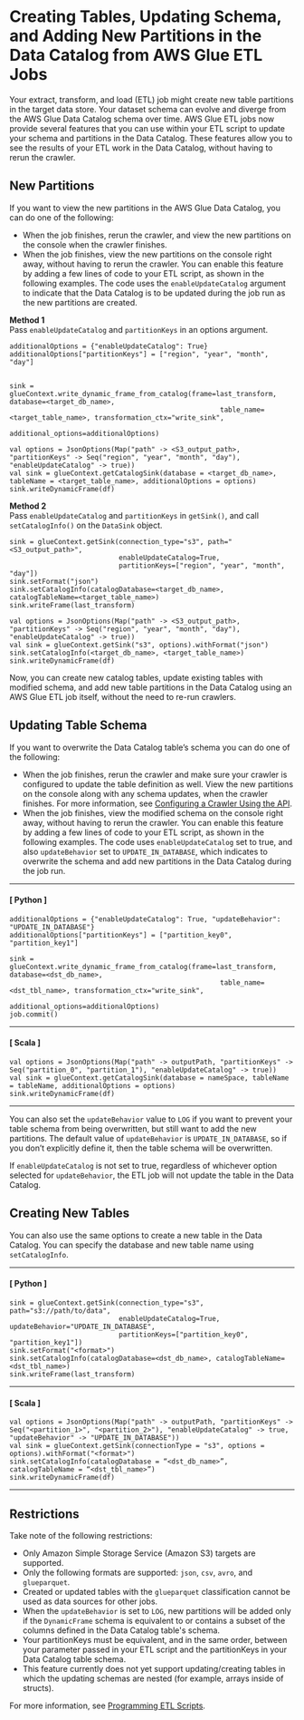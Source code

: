 # Creating Tables, Updating Schema, and Adding New Partitions in the Data Catalog from AWS Glue ETL Jobs<a name="update-from-job"></a>

Your extract, transform, and load \(ETL\) job might create new table partitions in the target data store\. Your dataset schema can evolve and diverge from the AWS Glue Data Catalog schema over time\. AWS Glue ETL jobs now provide several features that you can use within your ETL script to update your schema and partitions in the Data Catalog\. These features allow you to see the results of your ETL work in the Data Catalog, without having to rerun the crawler\.

## New Partitions<a name="update-from-job-partitions"></a>

If you want to view the new partitions in the AWS Glue Data Catalog, you can do one of the following:
+ When the job finishes, rerun the crawler, and view the new partitions on the console when the crawler finishes\.
+ When the job finishes, view the new partitions on the console right away, without having to rerun the crawler\. You can enable this feature by adding a few lines of code to your ETL script, as shown in the following examples\. The code uses the `enableUpdateCatalog` argument to indicate that the Data Catalog is to be updated during the job run as the new partitions are created\.

**Method 1**  
Pass `enableUpdateCatalog` and `partitionKeys` in an options argument\.  

```
additionalOptions = {"enableUpdateCatalog": True}
additionalOptions["partitionKeys"] = ["region", "year", "month", "day"]


sink = glueContext.write_dynamic_frame_from_catalog(frame=last_transform, database=<target_db_name>,
                                                    table_name=<target_table_name>, transformation_ctx="write_sink",
                                                    additional_options=additionalOptions)
```

```
val options = JsonOptions(Map("path" -> <S3_output_path>, "partitionKeys" -> Seq("region", "year", "month", "day"), "enableUpdateCatalog" -> true))
val sink = glueContext.getCatalogSink(database = <target_db_name>, tableName = <target_table_name>, additionalOptions = options)
sink.writeDynamicFrame(df)
```

**Method 2**  
Pass `enableUpdateCatalog` and `partitionKeys` in `getSink()`, and call `setCatalogInfo()` on the `DataSink` object\.  

```
sink = glueContext.getSink(connection_type="s3", path="<S3_output_path>",
                           enableUpdateCatalog=True,
                           partitionKeys=["region", "year", "month", "day"])
sink.setFormat("json")
sink.setCatalogInfo(catalogDatabase=<target_db_name>, catalogTableName=<target_table_name>)
sink.writeFrame(last_transform)
```

```
val options = JsonOptions(Map("path" -> <S3_output_path>, "partitionKeys" -> Seq("region", "year", "month", "day"), "enableUpdateCatalog" -> true))
val sink = glueContext.getSink("s3", options).withFormat("json")
sink.setCatalogInfo(<target_db_name>, <target_table_name>)
sink.writeDynamicFrame(df)
```

Now, you can create new catalog tables, update existing tables with modified schema, and add new table partitions in the Data Catalog using an AWS Glue ETL job itself, without the need to re\-run crawlers\.

## Updating Table Schema<a name="update-from-job-updating-table-schema"></a>

If you want to overwrite the Data Catalog table’s schema you can do one of the following:
+ When the job finishes, rerun the crawler and make sure your crawler is configured to update the table definition as well\. View the new partitions on the console along with any schema updates, when the crawler finishes\. For more information, see [Configuring a Crawler Using the API](https://docs.aws.amazon.com/glue/latest/dg/crawler-configuration.html#crawler-configure-changes-api)\.
+ When the job finishes, view the modified schema on the console right away, without having to rerun the crawler\. You can enable this feature by adding a few lines of code to your ETL script, as shown in the following examples\. The code uses `enableUpdateCatalog` set to true, and also `updateBehavior` set to `UPDATE_IN_DATABASE`, which indicates to overwrite the schema and add new partitions in the Data Catalog during the job run\.

------
#### [ Python ]

```
additionalOptions = {"enableUpdateCatalog": True, "updateBehavior": "UPDATE_IN_DATABASE"}
additionalOptions["partitionKeys"] = ["partition_key0", "partition_key1"]

sink = glueContext.write_dynamic_frame_from_catalog(frame=last_transform, database=<dst_db_name>,
                                                    table_name=<dst_tbl_name>, transformation_ctx="write_sink",
                                                    additional_options=additionalOptions)
job.commit()
```

------
#### [ Scala ]

```
val options = JsonOptions(Map("path" -> outputPath, "partitionKeys" -> Seq("partition_0", "partition_1"), "enableUpdateCatalog" -> true))
val sink = glueContext.getCatalogSink(database = nameSpace, tableName = tableName, additionalOptions = options)
sink.writeDynamicFrame(df)
```

------

You can also set the `updateBehavior` value to `LOG` if you want to prevent your table schema from being overwritten, but still want to add the new partitions\. The default value of `updateBehavior` is `UPDATE_IN_DATABASE`, so if you don’t explicitly define it, then the table schema will be overwritten\.

If `enableUpdateCatalog` is not set to true, regardless of whichever option selected for `updateBehavior`, the ETL job will not update the table in the Data Catalog\. 

## Creating New Tables<a name="update-from-job-creating-new-tables"></a>

You can also use the same options to create a new table in the Data Catalog\. You can specify the database and new table name using `setCatalogInfo`\.

------
#### [ Python ]

```
sink = glueContext.getSink(connection_type="s3", path="s3://path/to/data",
                           enableUpdateCatalog=True, updateBehavior="UPDATE_IN_DATABASE",
                           partitionKeys=["partition_key0", "partition_key1"])
sink.setFormat("<format>")
sink.setCatalogInfo(catalogDatabase=<dst_db_name>, catalogTableName=<dst_tbl_name>)
sink.writeFrame(last_transform)
```

------
#### [ Scala ]

```
val options = JsonOptions(Map("path" -> outputPath, "partitionKeys" -> Seq("<partition_1>", "<partition_2>"), "enableUpdateCatalog" -> true, "updateBehavior" -> "UPDATE_IN_DATABASE"))
val sink = glueContext.getSink(connectionType = "s3", options = options).withFormat("<format>")
sink.setCatalogInfo(catalogDatabase = “<dst_db_name>”, catalogTableName = “<dst_tbl_name>”)
sink.writeDynamicFrame(df)
```

------

## Restrictions<a name="update-from-job-restrictions"></a>

Take note of the following restrictions:
+ Only Amazon Simple Storage Service \(Amazon S3\) targets are supported\.
+ Only the following formats are supported: `json`, `csv`, `avro`, and `glueparquet`\.
+ Created or updated tables with the `glueparquet` classification cannot be used as data sources for other jobs\.
+ When the `updateBehavior` is set to `LOG`, new partitions will be added only if the `DynamicFrame` schema is equivalent to or contains a subset of the columns defined in the Data Catalog table's schema\.
+ Your partitionKeys must be equivalent, and in the same order, between your parameter passed in your ETL script and the partitionKeys in your Data Catalog table schema\.
+ This feature currently does not yet support updating/creating tables in which the updating schemas are nested \(for example, arrays inside of structs\)\.

For more information, see [Programming ETL Scripts](aws-glue-programming.md)\.